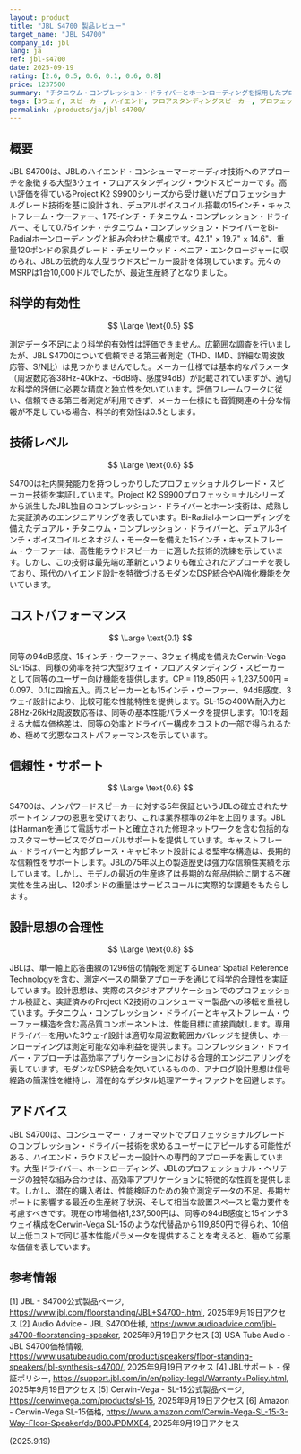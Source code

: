 ```yaml
---
layout: product
title: "JBL S4700 製品レビュー"
target_name: "JBL S4700"
company_id: jbl
lang: ja
ref: jbl-s4700
date: 2025-09-19
rating: [2.6, 0.5, 0.6, 0.1, 0.6, 0.8]
price: 1237500
summary: "チタニウム・コンプレッション・ドライバーとホーンローディングを採用したプロフェッショナルグレードの3ウェイ・フロアスタンディング・ラウドスピーカー。JBLのハイエンド・コンシューマーオーディオ技術を代表するモデルだが、最近生産終了となった"
tags: [3ウェイ, スピーカー, ハイエンド, フロアスタンディングスピーカー, プロフェッショナル, ホーンロード, 生産終了]
permalink: /products/ja/jbl-s4700/
---
```

## 概要

JBL S4700は、JBLのハイエンド・コンシューマーオーディオ技術へのアプローチを象徴する大型3ウェイ・フロアスタンディング・ラウドスピーカーです。高い評価を得ているProject K2 S9900シリーズから受け継いだプロフェッショナルグレード技術を基に設計され、デュアルボイスコイル搭載の15インチ・キャストフレーム・ウーファー、1.75インチ・チタニウム・コンプレッション・ドライバー、そして0.75インチ・チタニウム・コンプレッション・ドライバーをBi-Radialホーンローディングと組み合わせた構成です。42.1" × 19.7" × 14.6"、重量120ポンドの家具グレード・チェリーウッド・ベニア・エンクロージャーに収められ、JBLの伝統的な大型ラウドスピーカー設計を体現しています。元々のMSRPは1台10,000ドルでしたが、最近生産終了となりました。

## 科学的有効性

$$ \Large \text{0.5} $$

測定データ不足により科学的有効性は評価できません。広範囲な調査を行いましたが、JBL S4700について信頼できる第三者測定（THD、IMD、詳細な周波数応答、S/N比）は見つかりませんでした。メーカー仕様では基本的なパラメータ（周波数応答38Hz-40kHz、-6dB時、感度94dB）が記載されていますが、適切な科学的評価に必要な精度と独立性を欠いています。評価フレームワークに従い、信頼できる第三者測定が利用できず、メーカー仕様にも音質関連の十分な情報が不足している場合、科学的有効性は0.5とします。

## 技術レベル

$$ \Large \text{0.6} $$

S4700は社内開発能力を持つしっかりしたプロフェッショナルグレード・スピーカー技術を実証しています。Project K2 S9900プロフェッショナルシリーズから派生したJBL独自のコンプレッション・ドライバーとホーン技術は、成熟した実証済みのエンジニアリングを表しています。Bi-Radialホーンローディングを備えたデュアル・チタニウム・コンプレッション・ドライバーと、デュアル3インチ・ボイスコイルとネオジム・モーターを備えた15インチ・キャストフレーム・ウーファーは、高性能ラウドスピーカーに適した技術的洗練を示しています。しかし、この技術は最先端の革新というよりも確立されたアプローチを表しており、現代のハイエンド設計を特徴づけるモダンなDSP統合やAI強化機能を欠いています。

## コストパフォーマンス

$$ \Large \text{0.1} $$

同等の94dB感度、15インチ・ウーファー、3ウェイ構成を備えたCerwin-Vega SL-15は、同様の効率を持つ大型3ウェイ・フロアスタンディング・スピーカーとして同等のユーザー向け機能を提供します。CP = 119,850円 ÷ 1,237,500円 = 0.097、0.1に四捨五入。両スピーカーとも15インチ・ウーファー、94dB感度、3ウェイ設計により、比較可能な性能特性を提供します。SL-15の400W耐入力と28Hz-26kHz周波数応答は、同等の基本性能パラメータを提供します。10:1を超える大幅な価格差は、同等の効率とドライバー構成をコストの一部で得られるため、極めて劣悪なコストパフォーマンスを示しています。

## 信頼性・サポート

$$ \Large \text{0.6} $$

S4700は、ノンパワードスピーカーに対する5年保証というJBLの確立されたサポートインフラの恩恵を受けており、これは業界標準の2年を上回ります。JBLはHarmanを通じて電話サポートと確立された修理ネットワークを含む包括的なカスタマーサービスでグローバルサポートを提供しています。キャストフレーム・ドライバーと内部ブレース・キャビネット設計による堅牢な構造は、長期的な信頼性をサポートします。JBLの75年以上の製造歴史は強力な信頼性実績を示しています。しかし、モデルの最近の生産終了は長期的な部品供給に関する不確実性を生み出し、120ポンドの重量はサービスコールに実際的な課題をもたらします。

## 設計思想の合理性

$$ \Large \text{0.8} $$

JBLは、単一軸上応答曲線の1296倍の情報を測定するLinear Spatial Reference Technologyを含む、測定ベースの開発アプローチを通じて科学的合理性を実証しています。設計思想は、実際のスタジオアプリケーションでのプロフェッショナル検証と、実証済みのProject K2技術のコンシューマー製品への移転を重視しています。チタニウム・コンプレッション・ドライバーとキャストフレーム・ウーファー構造を含む高品質コンポーネントは、性能目標に直接貢献します。専用ドライバーを用いた3ウェイ設計は適切な周波数範囲カバレッジを提供し、ホーンローディングは測定可能な効率利益を提供します。コンプレッション・ドライバー・アプローチは高効率アプリケーションにおける合理的エンジニアリングを表しています。モダンなDSP統合を欠いているものの、アナログ設計思想は信号経路の簡潔性を維持し、潜在的なデジタル処理アーティファクトを回避します。

## アドバイス

JBL S4700は、コンシューマー・フォーマットでプロフェッショナルグレードのコンプレッション・ドライバー技術を求めるユーザーにアピールする可能性がある、ハイエンド・ラウドスピーカー設計への専門的アプローチを表しています。大型ドライバー、ホーンローディング、JBLのプロフェッショナル・ヘリテージの独特な組み合わせは、高効率アプリケーションに特徴的な性質を提供します。しかし、潜在的購入者は、性能検証のための独立測定データの不足、長期サポートに影響する最近の生産終了状況、そして相当な設置スペースと電力要件を考慮すべきです。現在の市場価格1,237,500円は、同等の94dB感度と15インチ3ウェイ構成をCerwin-Vega SL-15のような代替品から119,850円で得られ、10倍以上低コストで同じ基本性能パラメータを提供することを考えると、極めて劣悪な価値を表しています。

## 参考情報

[1] JBL - S4700公式製品ページ, https://www.jbl.com/floorstanding/JBL+S4700-.html, 2025年9月19日アクセス
[2] Audio Advice - JBL S4700仕様, https://www.audioadvice.com/jbl-s4700-floorstanding-speaker, 2025年9月19日アクセス
[3] USA Tube Audio - JBL S4700価格情報, https://www.usatubeaudio.com/product/speakers/floor-standing-speakers/jbl-synthesis-s4700/, 2025年9月19日アクセス
[4] JBLサポート - 保証ポリシー, https://support.jbl.com/in/en/policy-legal/Warranty+Policy.html, 2025年9月19日アクセス
[5] Cerwin-Vega - SL-15公式製品ページ, https://cerwinvega.com/products/sl-15, 2025年9月19日アクセス
[6] Amazon - Cerwin-Vega SL-15価格, https://www.amazon.com/Cerwin-Vega-SL-15-3-Way-Floor-Speaker/dp/B00JPDMXE4, 2025年9月19日アクセス

(2025.9.19)